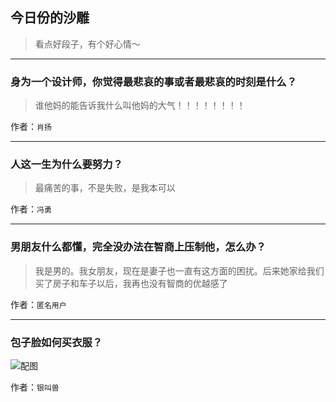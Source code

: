 ## 今日份的沙雕

> 看点好段子，有个好心情～


 
---

### 身为一个设计师，你觉得最悲哀的事或者最悲哀的时刻是什么？

> 谁他妈的能告诉我什么叫他妈的大气！！！！！！！！


作者：`肖扬`

---

### 人这一生为什么要努力？

> 最痛苦的事，不是失败，是我本可以


作者：`冯勇`

---

### 男朋友什么都懂，完全没办法在智商上压制他，怎么办？

> 我是男的。我女朋友，现在是妻子也一直有这方面的困扰。后来她家给我们买了房子和车子以后，我再也没有智商的优越感了


作者：`匿名用户`

---

### 包子脸如何买衣服？

> 



![配图](https://pic1.zhimg.com/70406142ab884b08a71e5fd2aab58654_b.jpg)


作者：`银叫兽`